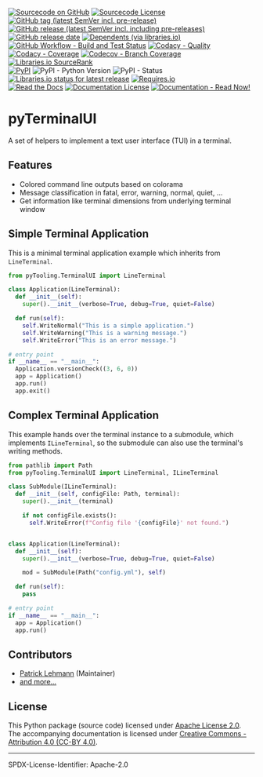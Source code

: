 [![Sourcecode on GitHub](https://img.shields.io/badge/Paebbels-pyTerminalUI-323131.svg?logo=github&longCache=true)](https://github.com/pyTooling/pyTooling.TerminalUI)
[![Sourcecode License](https://img.shields.io/pypi/l/pyTerminalUI?logo=GitHub&label=code%20license)](LICENSE.md)
[![GitHub tag (latest SemVer incl. pre-release)](https://img.shields.io/github/v/tag/pyTooling/pyTooling.TerminalUI?logo=GitHub&include_prereleases)](https://github.com/pyTooling/pyTooling.TerminalUI/tags)
[![GitHub release (latest SemVer incl. including pre-releases)](https://img.shields.io/github/v/release/pyTooling/pyTooling.TerminalUI?logo=GitHub&include_prereleases)](https://github.com/pyTooling/pyTooling.TerminalUI/releases/latest)
[![GitHub release date](https://img.shields.io/github/release-date/pyTooling/pyTooling.TerminalUI?logo=GitHub)](https://github.com/pyTooling/pyTooling.TerminalUI/releases)
[![Dependents (via libraries.io)](https://img.shields.io/librariesio/dependents/pypi/pyTerminalUI?logo=librariesdotio)](https://github.com/pyTooling/pyTooling.TerminalUI/network/dependents)  
[![GitHub Workflow - Build and Test Status](https://img.shields.io/github/workflow/status/pyTooling/pyTooling.TerminalUI/Unit%20Testing,%20Coverage%20Collection,%20Package,%20Release,%20Documentation%20and%20Publish?label=Pipeline&logo=GitHub%20Actions&logoColor=FFFFFF)](https://github.com/pyTooling/pyTooling.TerminalUI/actions/workflows/Pipeline.yml)
[![Codacy - Quality](https://img.shields.io/codacy/grade/e8a1b6e33d564f82927235e17fb26e93?logo=Codacy)](https://www.codacy.com/manual/pyTooling/pyTooling.TerminalUI)
[![Codacy - Coverage](https://img.shields.io/codacy/coverage/e8a1b6e33d564f82927235e17fb26e93?logo=Codacy)](https://www.codacy.com/manual/pyTooling/pyTooling.TerminalUI)
[![Codecov - Branch Coverage](https://img.shields.io/codecov/c/github/pyTooling/pyTooling.TerminalUI?logo=Codecov)](https://codecov.io/gh/pyTooling/pyTooling.TerminalUI)
[![Libraries.io SourceRank](https://img.shields.io/librariesio/sourcerank/pypi/pyTerminalUI?logo=librariesdotio)](https://libraries.io/github/pyTooling/pyTooling.TerminalUI/sourcerank)  
[![PyPI](https://img.shields.io/pypi/v/pyTerminalUI?logo=PyPI&logoColor=FBE072)](https://pypi.org/project/pyTerminalUI/)
![PyPI - Python Version](https://img.shields.io/pypi/pyversions/pyTerminalUI?logo=PyPI&logoColor=FBE072)
![PyPI - Status](https://img.shields.io/pypi/status/pyTerminalUI?logo=PyPI&logoColor=FBE072)
[![Libraries.io status for latest release](https://img.shields.io/librariesio/release/pypi/pyTerminalUI?logo=librariesdotio)](https://libraries.io/github/pyTooling/pyTooling.TerminalUI)
[![Requires.io](https://img.shields.io/requires/github/pyTooling/pyTooling.TerminalUI)](https://requires.io/github/pyTooling/pyTooling.TerminalUI/requirements/?branch=main)  
[![Read the Docs](https://img.shields.io/readthedocs/pyterminalui?label=ReadTheDocs&logo=readthedocs)](https://pyTerminalUI.readthedocs.io/)
[![Documentation License](https://img.shields.io/badge/doc%20license-CC--BY%204.0-green?logo=readthedocs)](LICENSE.md)
[![Documentation - Read Now!](https://img.shields.io/badge/doc-read%20now%20%E2%9E%9A-blueviolet?logo=readthedocs)](https://pyTerminalUI.readthedocs.io/)

# pyTerminalUI

A set of helpers to implement a text user interface (TUI) in a terminal.

## Features
* Colored command line outputs based on colorama
* Message classification in fatal, error, warning, normal, quiet, ...
* Get information like terminal dimensions from underlying terminal window


## Simple Terminal Application

This is a minimal terminal application example which inherits from `LineTerminal`.

```python
from pyTooling.TerminalUI import LineTerminal

class Application(LineTerminal):
  def __init__(self):
    super().__init__(verbose=True, debug=True, quiet=False)

  def run(self):
    self.WriteNormal("This is a simple application.")
    self.WriteWarning("This is a warning message.")
    self.WriteError("This is an error message.")

# entry point
if __name__ == "__main__":
  Application.versionCheck((3, 6, 0))
  app = Application()
  app.run()
  app.exit()
```

## Complex Terminal Application

This example hands over the terminal instance to a submodule, which implements
`ILineTerminal`, so the submodule can also use the terminal's writing methods.

```python
from pathlib import Path
from pyTooling.TerminalUI import LineTerminal, ILineTerminal

class SubModule(ILineTerminal):
  def __init__(self, configFile: Path, terminal):
    super().__init__(terminal)

    if not configFile.exists():
      self.WriteError(f"Config file '{configFile}' not found.")


class Application(LineTerminal):
  def __init__(self):
    super().__init__(verbose=True, debug=True, quiet=False)

    mod = SubModule(Path("config.yml"), self)

  def run(self):
    pass

# entry point
if __name__ == "__main__":
  app = Application()
  app.run()
```


## Contributors

* [Patrick Lehmann](https://github.com/Paebbels) (Maintainer)
* [and more...](https://github.com/pyTooling/pyTooling.TerminalUI/graphs/contributors)


## License

This Python package (source code) licensed under [Apache License 2.0](LICENSE.md).  
The accompanying documentation is licensed under [Creative Commons - Attribution 4.0 (CC-BY 4.0)](doc/Doc-License.rst).


-------------------------

SPDX-License-Identifier: Apache-2.0
